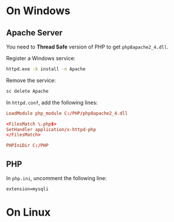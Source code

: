 # On Windows

## Apache Server

You need to **Thread Safe** version of PHP to get `php8apache2_4.dll`.

Register a Windows service:

```cmd
httpd.exe -k install -n Apache
```

Remove the service:

```cmd
sc delete Apache
```

In `httpd.conf`, add the following lines:

```conf
LoadModule php_module C:/PHP/php8apache2_4.dll

<FilesMatch \.php$>
SetHandler application/x-httpd-php
</FilesMatch>

PHPIniDir C:/PHP
```

## PHP

In `php.ini`, uncomment the following line:

```init
extension=mysqli
```


# On Linux


